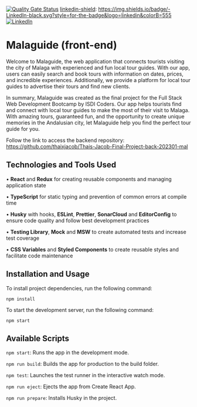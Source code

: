 [![Quality Gate Status](https://sonarcloud.io/api/project_badges/measure?project=isdi-coders-2023_Thais-Jacob-Final-Project-front-202301-mal&metric=alert_status)](https://sonarcloud.io/summary/new_code?id=isdi-coders-2023_Thais-Jacob-Final-Project-front-202301-mal)
[linkedin-shield]: https://img.shields.io/badge/-LinkedIn-black.svg?style=for-the-badge&logo=linkedin&colorB=555
[![LinkedIn][linkedin-shield]][linkedin-url]

# Malaguide (front-end)

Welcome to Malaguide, the web application that connects tourists visiting the city of Malaga with experienced and fun local tour guides. With our app, users can easily search and book tours with information on dates, prices, and incredible experiences. Additionally, we provide a platform for local tour guides to advertise their tours and find new clients.

In summary, Malaguide was created as the final project for the Full Stack Web Development Bootcamp by ISDI Coders. Our app helps tourists find and connect with local tour guides to make the most of their visit to Malaga. With amazing tours, guaranteed fun, and the opportunity to create unique memories in the Andalusian city, let Malaguide help you find the perfect tour guide for you.

Follow the link to access the backend repository:<br>
https://github.com/thaixjacob/Thais-Jacob-Final-Project-back-202301-mal

## Technologies and Tools Used

• **React** and **Redux** for creating reusable components and managing application state

• **TypeScript** for static typing and prevention of common errors at compile time

• **Husky** with hooks, **ESLint**, **Prettier**, **SonarCloud** and **EditorConfig** to ensure code quality and follow best development practices

• **Testing Library**, **Mock** and **MSW** to create automated tests and increase test coverage

• **CSS Variables** and **Styled Components** to create reusable styles and facilitate code maintenance

## Installation and Usage

To install project dependencies, run the following command:

`npm install`

To start the development server, run the following command:

`npm start`

## Available Scripts

`npm start`: Runs the app in the development mode.

`npm run build`: Builds the app for production to the build folder.

`npm test`: Launches the test runner in the interactive watch mode.

`npm run eject`: Ejects the app from Create React App.

`npm run prepare`: Installs Husky in the project.

[linkedin-shield]: https://img.shields.io/badge/-LinkedIn-black.svg?style=for-the-badge&logo=linkedin&colorB=555
[linkedin-url]: https://linkedin.com/in/thaisjacob
